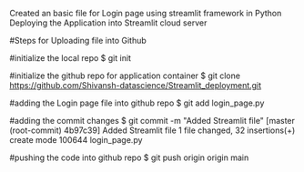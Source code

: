 Created an basic file for Login page using streamlit framework in Python
Deploying the Application into Streamlit cloud server


#Steps for Uploading file into Github

#initialize the local repo
$ git init

#initialize the github repo for application container
$ git clone https://github.com/Shivansh-datascience/Streamlit_deployment.git

#adding the Login page file into github repo
$ git add login_page.py

#adding the commit changes
$ git commit -m "Added Streamlit file"
[master (root-commit) 4b97c39] Added Streamlit file
 1 file changed, 32 insertions(+)
 create mode 100644 login_page.py

 #pushing the code into github repo
 $ git push origin origin main

